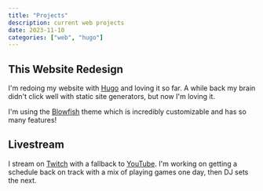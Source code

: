 ```yaml
---
title: "Projects"
description: current web projects
date: 2023-11-10
categories: ["web", "hugo"]
---
```


## This Website Redesign

I'm redoing my website with [Hugo](https://gohugo.io) and loving it so far. A while back my brain didn't click well with static site generators, but now I'm loving it.

I'm using the [Blowfish](https://blowfish.page/) theme which is incredibly customizable and has so many features!

## Livestream

I stream on [Twitch](https://www.twitch.tv/binarydigit/about) with a fallback to [YouTube](https://youtube.com/BinaryDigit). I'm working on getting a schedule back on track with a mix of playing games one day, then DJ sets the next.
